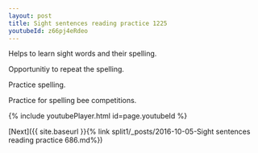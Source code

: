 ```yaml
---
layout: post
title: Sight sentences reading practice 1225
youtubeId: z66pj4eRdeo
---
```

 
 
Helps to learn sight words and their spelling.

Opportunitiy to repeat the spelling. 

Practice spelling. 
 
Practice for spelling bee competitions. 
 
{% include youtubePlayer.html id=page.youtubeId %}
 
 

[Next]({{ site.baseurl }}{% link  split1/_posts/2016-10-05-Sight sentences reading practice 686.md%})
 
